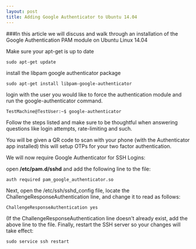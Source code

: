 ```yaml
---
layout: post
title: Adding Google Authenticator to Ubuntu 14.04
---
```

###In this article we will discuss and walk through an installation of the Google Authentication PAM module on Ubuntu Linux 14.04

Make sure your apt-get is up to date

    sudo apt-get update

install the libpam google authenticator package
   
    sudo apt-get install libpam-google-authenticator

login with the user you would like to force the authentication module and run the google-authenticator command.

    TestMachine@TestUser:~$ google-authenticator

Follow the steps listed and make sure to be thoughtful when answering questions like login attempts, rate-limiting and such.

You will be given a QR code to scan with your phone (with the Authenticator app installed) this will setup OTPs for your two factor authentication.

We will now require Google Authenticator for SSH Logins:

open **/etc/pam.d/sshd** and add the following line to the file:

    auth required pam_google_authenticator.so

Next, open the /etc/ssh/sshd_config file, locate the ChallengeResponseAuthentication line, and change it to read as follows:

    ChallengeResponseAuthentication yes

(If the ChallengeResponseAuthentication line doesn't already exist, add the above line to the file. Finally, restart the SSH server so your changes will take effect:

    sudo service ssh restart
